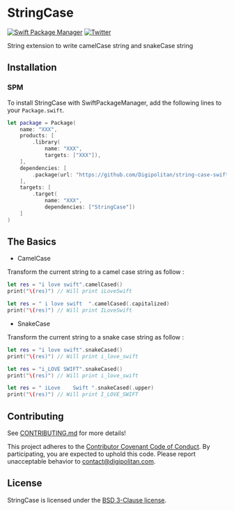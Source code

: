 StringCase
=================================

[![Swift Package Manager](https://rawgit.com/jlyonsmith/artwork/master/SwiftPackageManager/swiftpackagemanager-compatible.svg)](https://swift.org/package-manager/)
[![Twitter](https://img.shields.io/badge/twitter-@Digipolitan-blue.svg?style=flat)](http://twitter.com/Digipolitan)

String extension to write camelCase string and snakeCase string

## Installation

### SPM

To install StringCase with SwiftPackageManager, add the following lines to your `Package.swift`.

```swift
let package = Package(
    name: "XXX",
    products: [
        .library(
            name: "XXX",
            targets: ["XXX"]),
    ],
    dependencies: [
        .package(url: "https://github.com/Digipolitan/string-case-swift.git", from: "1.0.0")
    ],
    targets: [
        .target(
            name: "XXX",
            dependencies: ["StringCase"])
    ]
)
```

## The Basics

- CamelCase

Transform the current string to a camel case string as follow :

```swift
let res = "i love swift".camelCased()
print("\(res)") // Will print iLoveSwift
```

```swift
let res = " i love swift  ".camelCased(.capitalized)
print("\(res)") // Will print ILoveSwift
```

- SnakeCase

Transform the current string to a snake case string as follow :

```swift
let res = "i love swift".snakeCased()
print("\(res)") // Will print i_love_swift
```

```swift
let res = "i_LOVE SWIFT".snakeCased()
print("\(res)") // Will print i_love_swift
```

```swift
let res = " iLove    Swift ".snakeCased(.upper)
print("\(res)") // Will print I_LOVE_SWIFT
```

## Contributing

See [CONTRIBUTING.md](CONTRIBUTING.md) for more details!

This project adheres to the [Contributor Covenant Code of Conduct](CODE_OF_CONDUCT.md).
By participating, you are expected to uphold this code. Please report
unacceptable behavior to [contact@digipolitan.com](mailto:contact@digipolitan.com).

## License

StringCase is licensed under the [BSD 3-Clause license](LICENSE).
